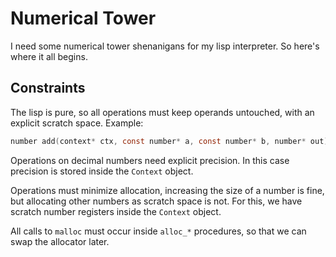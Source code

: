 # Numerical Tower

I need some numerical tower shenanigans for
my lisp interpreter. So here's where it all begins.

## Constraints

The lisp is pure, so all operations must keep operands untouched,
with an explicit scratch space.
Example:

```c
number add(context* ctx, const number* a, const number* b, number* out);
```

Operations on decimal numbers need explicit precision.
In this case precision is stored inside the `Context` object.

Operations must minimize allocation, increasing the size of a number
is fine, but allocating other numbers as scratch space is not. For this,
we have scratch number registers inside the `Context` object.

All calls to `malloc` must occur inside `alloc_*` procedures,
so that we can swap the allocator later.

